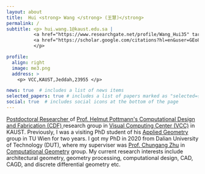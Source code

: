 ```yaml
---
layout: about
title:  Hui <strong> Wang </strong> (王慧)</strong>
permalink: /
subtitle: <p> hui.wang.1@kaust.edu.sa |
          <a href="https://www.researchgate.net/profile/Wang_Hui35" target="_blank" title="Research Gate"><i class="ai ai-researchgate"></i> Research Gate</a> |  
          <a href="https://scholar.google.com/citations?hl=en&user=GEo8ylMAAAAJ&view_op=list_works&sortby=pubdate" target="_blank" title="Google Scholar"><i class="ai ai-google-scholar"></i> Google Scholar</a>
          </p>

profile:
  align: right
  image: me3.png
  address: >
    <p> VCC,KAUST,Jeddah,23955 </p>

news: true  # includes a list of news items
selected_papers: true # includes a list of papers marked as "selected={true}"
social: true  # includes social icons at the bottom of the page
---
```


<a href="https://cemse.kaust.edu.sa/vcc/people/person/hui-wang" target="\_blank"> Postdoctoral Researcher </a> 
of <a href="https://www.geometrie.tuwien.ac.at/geom/ig/pottmann/index.php" target="\_blank"> Prof. Helmut Pottmann's </a> 
<a href="https://cemse.kaust.edu.sa/cdf" target="\_blank"> Computational Design and Fabrication (CDF) </a> 
research group in
<a href="https://cemse.kaust.edu.sa/vcc" target="\_blank">Visual Computing Center (VCC)</a>
in KAUST.
Previously, I was a visiting PhD student of his
<a href="https://www.geometrie.tuwien.ac.at/geom/ig/pottmann/index.php" target="\_blank">Applied Geometry </a> group 
in TU Wien for two years.
I got my PhD in 2020 from Dalian University of Technology (DUT), where my superviser was
<a href="http://faculty.dlut.edu.cn/zhu/zh_CN/index.htm" target="\_blank">Prof. Chungang Zhu</a>
in
<a href="https://math.dlut.edu.cn/English/About_us/Institutes.htm" target="\_blank"> Computational Geometry</a>  group.
My current research interests include architectural geometry, geometry processing, computational design, CAD, CAGD, and discrete differential geometry etc.
<!-- Please check my
<a href="https://www.huiwang.me/assets/pdf/hwang-cv.pdf" target="\_blank"><b>CV</b></a> here. -->
